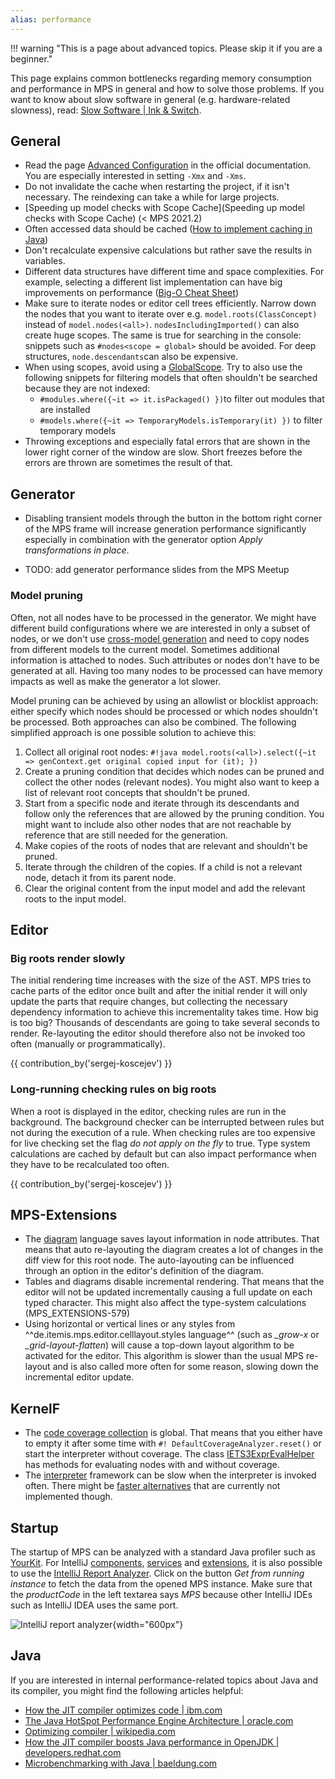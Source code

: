```yaml
---
alias: performance
---
```


!!! warning "This is a page about advanced topics. Please skip it if you are a beginner."

This page explains common bottlenecks regarding memory consumption and performance in MPS in general and how to solve those problems.
If you want to know about slow software in general (e.g. hardware-related slowness), read: [Slow Software | Ink & Switch](https://www.inkandswitch.com/slow-software/).

## General

- Read the page [Advanced Configuration](https://www.jetbrains.com/help/mps/tuning-the-ide.html) in the official documentation. You are especially interested in setting `-Xmx` and `-Xms`.
- Do not invalidate the cache when restarting the project, if it isn't necessary. The reindexing can take a while for large projects.
- [Speeding up model checks with Scope Cache](Speeding up model checks with Scope Cache) (< MPS 2021.2)
- Often accessed data should be cached ([How to implement caching in Java](https://medium.com/analytics-vidhya/how-to-implement-cache-in-java-d9aa5e9577f2))
- Don't recalculate expensive calculations but rather save the results in variables.
- Different data structures have different time and space complexities. For example, selecting a different list implementation can have big improvements on performance ([Big-O Cheat Sheet](https://www.bigocheatsheet.com/))
- Make sure to iterate nodes or editor cell trees efficiently. Narrow down the nodes that you want to iterate over e.g. `model.roots(ClassConcept)` instead of
 `model.nodes(<all>)`. `nodesIncludingImported()` can also create huge scopes. The same is true for searching in the console: snippets such as `#nodes<scope = global>` should be avoided. For deep structures, `node.descendants`can also be expensive.
- When using scopes, avoid using a [GlobalScope](http://127.0.0.1:63320/node?ref=6ed54515-acc8-4d1e-a16c-9fd6cfe951ea%2Fjava%3Ajetbrains.mps.project%28MPS.Core%2F%29%2F%7EGlobalScope). Try to also use the following snippets for filtering models that often shouldn't be searched because they are not indexed:
    - `#modules.where({~it => it.isPackaged() })`to filter out modules that are installed
    - `#models.where({~it => TemporaryModels.isTemporary(it) })` to filter temporary models
- Throwing exceptions and especially fatal errors that are shown in the lower right corner of the window are slow. Short
  freezes before the errors are thrown are sometimes the result of that.

## Generator

- Disabling transient models through the button in the bottom right corner of the MPS frame will increase generation performance significantly especially
  in combination with the generator option *Apply transformations in place*.

- TODO: add generator performance slides from the MPS Meetup

### Model pruning

Often, not all nodes have to be processed in the generator. We might have different build configurations where we are interested
in only a subset of nodes, or we don't use [cross-model generation](https://www.jetbrains.com/help/mps/generation-plan.html#cross-modelgeneration) and
need to copy nodes from different models to the current model. Sometimes additional information is attached to nodes. Such attributes
or nodes don't have to be generated at all. Having too many nodes to be processed can have memory impacts as well as make the generator a lot slower.

Model pruning can be achieved by using an allowlist or blocklist approach: either specify which nodes should be processed or which nodes
shouldn't be processed. Both approaches can also be combined. The following simplified approach is one possible solution to achieve this:

1. Collect all original root nodes: `#!java model.roots(<all>).select({~it => genContext.get original copied input for (it); })`
2. Create a pruning condition that decides which nodes can be pruned and collect the other nodes (relevant nodes). You might also want to keep a list of relevant root concepts that shouldn't be pruned.
3. Start from a specific node and iterate through its descendants and follow only the references that are allowed by the pruning condition. You might want to
include also other nodes that are not reachable by reference that are still needed for the generation.
4. Make copies of the roots of nodes that are relevant and shouldn't be pruned.
5. Iterate through the children of the copies. If a child is not a relevant node, detach it from its parent node.
6. Clear the original content from the input model and add the relevant roots to the input model.

## Editor

### Big roots render slowly

The initial rendering time increases with the size of the AST. MPS tries to cache parts of the editor once built and after the initial render it will only update the parts that require changes, but collecting the necessary dependency information to achieve this incrementality takes time.
How big is too big? Thousands of descendants are going to take several seconds to render. Re-layouting the editor should therefore also not be invoked
too often (manually or programmatically).

{{ contribution_by('sergej-koscejev') }}

### Long-running checking rules on big roots

When a root is displayed in the editor, checking rules are run in the background. The background checker can be interrupted between rules but not during the execution of a rule. When checking rules are too expensive for live checking set the flag *do not apply on the fly* to true.
Type system calculations are cached by default but can also impact performance when they have to be recalculated too often. 

{{ contribution_by('sergej-koscejev') }}

## MPS-Extensions

- The [diagram](https://jetbrains.github.io/MPS-extensions/extensions/editor/diagrams/) language saves layout information in node attributes. That means
 that auto re-layouting the diagram creates a lot of changes in the diff view for this root node. The auto-layouting can be influenced through
 an option in the editor's definition of the diagram.
- Tables and diagrams disable incremental rendering. That means that the editor will not be updated incrementally causing a full update on each typed character.
  This might also affect the type-system calculations (MPS_EXTENSIONS-579)
- Using horizontal or vertical lines or any styles from  ^^de.itemis.mps.editor.celllayout.styles language^^ (such as *_grow-x* or *_grid-layout-flatten*) will cause a top-down layout algorithm to be activated for the editor. This algorithm is slower than the usual MPS re-layout and is also called more often for some reason, slowing down the incremental editor update.

## KernelF

- The [code coverage collection](http://localhost:8000/mps-platform-docs/platform_essentials/interpreter/#code-coverage) is global. That means that you either
have to empty it after some time with `#! DefaultCoverageAnalyzer.reset()` or start the interpreter without coverage. The class
[IETS3ExprEvalHelper](http://127.0.0.1:63320/node?ref=r%3A83e946de-2a7f-4a4c-b3c9-4f671aa7f2db%28org.iets3.core.expr.base.behavior%29%2F4065005624681052837) has methods for evaluating nodes with and without coverage.
- The [interpreter](http://mbeddr.com/interpreter/Interpreter.html) framework can be slow when the interpreter is invoked often.
  There might be [faster alternatives](https://www.nikostotz.de/blog/high-performance-interpreters-for-jetbrains-mps/) that are currently not
 implemented though.

## Startup

The startup of MPS can be analyzed with a standard Java profiler such as [YourKit](https://www.yourkit.com/). For IntelliJ [components](https://plugins.jetbrains.com/docs/intellij/plugin-components.html), [services](https://plugins.jetbrains.com/docs/intellij/plugin-services.html) and [extensions](https://plugins.jetbrains.com/docs/intellij/plugin-extensions.html),
it is also possible to use the [IntelliJ Report Analyzer](https://ij-perf.jetbrains.com/#/report). Click on the button
*Get from running instance* to fetch the data from the opened MPS instance. Make sure that the *productCode* in the left textarea
says *MPS* because other IntelliJ IDEs such as IntelliJ IDEA uses the same port.

![IntelliJ report analyzer](intellij_report_analyzer.png){width="600px"}

## Java

If you are interested in internal performance-related topics about Java and its compiler, you might find the following articles helpful:

- [How the JIT compiler optimizes code | ibm.com](https://www.ibm.com/docs/en/sdk-java-technology/8?topic=compiler-how-jit-optimizes-code)
- [The Java HotSpot Performance Engine Architecture | oracle.com](https://www.oracle.com/java/technologies/whitepaper.html)
- [Optimizing compiler | wikipedia.com](https://en.wikipedia.org/wiki/Optimizing_compiler)
- [How the JIT compiler boosts Java performance in OpenJDK | developers.redhat.com](https://developers.redhat.com/articles/2021/06/23/how-jit-compiler-boosts-java-performance-openjdk)
- [Microbenchmarking with Java | baeldung.com](https://www.baeldung.com/java-microbenchmark-harness)
